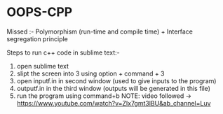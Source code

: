 # OOPS-CPP
Missed :- Polymorphism (run-time and compile time) + Interface segregation principle 


Steps to run c++ code in sublime text:- 
1) open sublime text
2) slipt the screen into 3 using
option + command + 3
3) open inputf.in in second window (used to give inputs to the program)
4) outputf.in in the third window (outputs will be generated in this file)
5) run the program using command+b
NOTE: video followed -> https://www.youtube.com/watch?v=Zlx7gmt3lBU&ab_channel=Luv
